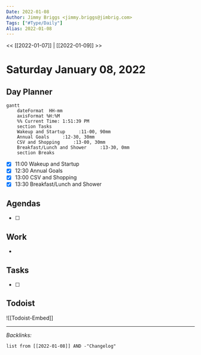```yaml
---
Date: 2022-01-08
Author: Jimmy Briggs <jimmy.briggs@jimbrig.com>
Tags: ["#Type/Daily"]
Alias: 2022-01-08
---
```


<< [[2022-01-07]] | [[2022-01-09]] >>

# Saturday January 08, 2022

## Day Planner
```mermaid
gantt
    dateFormat  HH-mm
    axisFormat %H:%M
    %% Current Time: 1:51:39 PM
    section Tasks
    Wakeup and Startup     :11-00, 90mm
    Annual Goals     :12-30, 30mm
    CSV and Shopping     :13-00, 30mm
    Breakfast/Lunch and Shower     :13-30, 0mm
    section Breaks

```

- [x] 11:00 Wakeup and Startup
- [x] 12:30 Annual Goals
- [x] 13:00 CSV and Shopping
- [x] 13:30 Breakfast/Lunch and Shower

## Agendas

- [ ] 

## Work

- 

## Tasks

- [ ]

## Todoist

![[Todoist-Embed]]

***

*Backlinks:*

```dataview
list from [[2022-01-08]] AND -"Changelog"
```